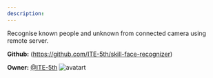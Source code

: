 ```yaml
---
description: 
---
```

Recognise known people and unknown from connected camera using remote server.

**Github:** (https://github.com/ITE-5th/skill-face-recognizer)

**Owner:** [@ITE-5th](https://github.com/ITE-5th) ![avatart](https://avatars2.githubusercontent.com/u/33178268?v=4)


